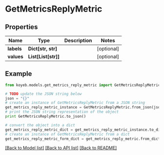 # GetMetricsReplyMetric


## Properties
Name | Type | Description | Notes
------------ | ------------- | ------------- | -------------
**labels** | **Dict[str, str]** |  | [optional] 
**values** | **List[List[str]]** |  | [optional] 

## Example

```python
from koyeb.models.get_metrics_reply_metric import GetMetricsReplyMetric

# TODO update the JSON string below
json = "{}"
# create an instance of GetMetricsReplyMetric from a JSON string
get_metrics_reply_metric_instance = GetMetricsReplyMetric.from_json(json)
# print the JSON string representation of the object
print GetMetricsReplyMetric.to_json()

# convert the object into a dict
get_metrics_reply_metric_dict = get_metrics_reply_metric_instance.to_dict()
# create an instance of GetMetricsReplyMetric from a dict
get_metrics_reply_metric_form_dict = get_metrics_reply_metric.from_dict(get_metrics_reply_metric_dict)
```
[[Back to Model list]](../README.md#documentation-for-models) [[Back to API list]](../README.md#documentation-for-api-endpoints) [[Back to README]](../README.md)


